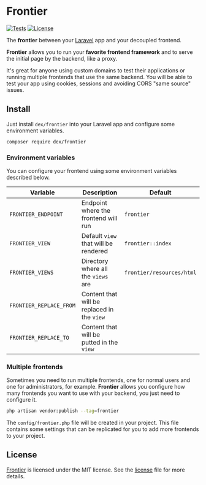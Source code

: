 # Frontier

<a href="https://github.com/edersoares/frontier/actions"><img src="https://github.com/edersoares/frontier/actions/workflows/tests.yml/badge.svg" alt="Tests" /></a>
<a href="https://github.com/edersoares/frontier/blob/main/LICENSE"><img src="https://img.shields.io/github/license/edersoares/frontier" alt="License" /></a>

The **frontier** between your [Laravel](https://laravel.com/) app and your decoupled frontend.

**Frontier** allows you to run your **favorite frontend framework** and to serve the initial page by the backend, like a
proxy.

It's great for anyone using custom domains to test their applications or running multiple frontends that use the same
backend. You will be able to test your app using cookies, sessions and avoiding CORS "same source" issues.

## Install

Just install `dex/frontier` into your Laravel app and configure some environment variables.

```bash 
composer require dex/frontier
```

### Environment variables

You can configure your frontend using some environment variables described below.

| Variable | Description | Default |
| --- | --- |---------------------------|
| `FRONTIER_ENDPOINT` | Endpoint where the frontend will run | `frontier` |
| `FRONTIER_VIEW` | Default `view` that will be rendered | `frontier::index` |
| `FRONTIER_VIEWS` | Directory where all the `views` are | `frontier/resources/html` |
| `FRONTIER_REPLACE_FROM` | Content that will be replaced in the `view` |  |
| `FRONTIER_REPLACE_TO` | Content that will be putted in the `view` |  |

### Multiple frontends

Sometimes you need to run multiple frontends, one for normal users and one for administrators, for example. **Frontier**
allows you configure how many frontends you want to use with your backend, you just need to configure it.

```bash 
php artisan vendor:publish --tag=frontier
```

The `config/frontier.php` file will be created in your project. This file contains some settings that can be replicated
for you to add more frontends to your project.

## License

[Frontier](https://github.com/edersoares/frontier) is licensed under the MIT license.
See the [license](https://github.com/edersoares/frontier/blob/main/LICENSE) file for more details.
